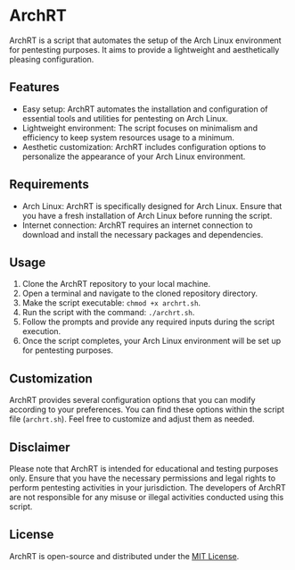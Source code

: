 # ArchRT

ArchRT is a script that automates the setup of the Arch Linux environment for pentesting purposes. It aims to provide a lightweight and aesthetically pleasing configuration.

## Features

- Easy setup: ArchRT automates the installation and configuration of essential tools and utilities for pentesting on Arch Linux.
- Lightweight environment: The script focuses on minimalism and efficiency to keep system resources usage to a minimum.
- Aesthetic customization: ArchRT includes configuration options to personalize the appearance of your Arch Linux environment.

## Requirements

- Arch Linux: ArchRT is specifically designed for Arch Linux. Ensure that you have a fresh installation of Arch Linux before running the script.
- Internet connection: ArchRT requires an internet connection to download and install the necessary packages and dependencies.

## Usage

1. Clone the ArchRT repository to your local machine.
2. Open a terminal and navigate to the cloned repository directory.
3. Make the script executable: `chmod +x archrt.sh`.
4. Run the script with the command: `./archrt.sh`.
5. Follow the prompts and provide any required inputs during the script execution.
6. Once the script completes, your Arch Linux environment will be set up for pentesting purposes.

## Customization

ArchRT provides several configuration options that you can modify according to your preferences. You can find these options within the script file (`archrt.sh`). Feel free to customize and adjust them as needed.

## Disclaimer

Please note that ArchRT is intended for educational and testing purposes only. Ensure that you have the necessary permissions and legal rights to perform pentesting activities in your jurisdiction. The developers of ArchRT are not responsible for any misuse or illegal activities conducted using this script.

## License

ArchRT is open-source and distributed under the [MIT License](LICENSE).
